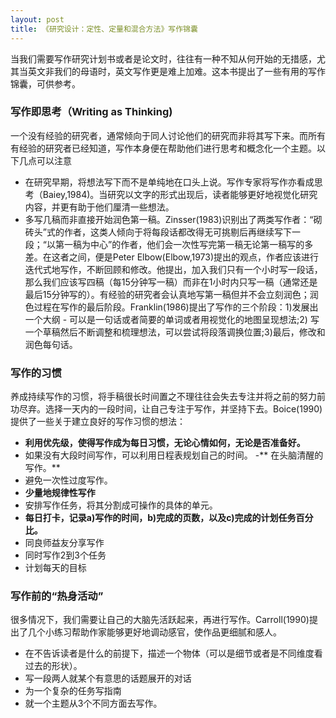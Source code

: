 ```yaml
---
layout: post
title: 《研究设计：定性、定量和混合方法》写作锦囊
---
```

当我们需要写作研究计划书或者是论文时，往往有一种不知从何开始的无措感，尤其当英文非我们的母语时，英文写作更是难上加难。这本书提出了一些有用的写作锦囊，可供参考。

### 写作即思考（Writing as Thinking)

一个没有经验的研究者，通常倾向于同人讨论他们的研究而非将其写下来。而所有有经验的研究者已经知道，写作本身便在帮助他们进行思考和概念化一个主题。以下几点可以注意

- 在研究早期，将想法写下而不是单纯地在口头上说。写作专家将写作亦看成思考（Baiey,1984)。当研究以文字的形式出现后，读者能够更好地视觉化研究内容，并更有助于他们厘清一些想法。
- 多写几稿而非直接开始润色第一稿。Zinsser(1983)识别出了两类写作者：“砌砖头”式的作者，这类人倾向于将每段话都改得无可挑剔后再继续写下一段；“以第一稿为中心”的作者，他们会一次性写完第一稿无论第一稿写的多差。在这者之间，便是Peter Elbow(Elbow,1973)提出的观点，作者应该进行迭代式地写作，不断回顾和修改。他提出，加入我们只有一个小时写一段话，那么我们应该写四稿（每15分钟写一稿）而非在1小时内只写一稿（通常还是最后15分钟写的）。有经验的研究者会认真地写第一稿但并不会立刻润色；润色过程在写作的最后阶段。Franklin(1986)提出了写作的三个阶段：1)发展出一个大纲 - 可以是一句话或者简要的单词或者用视觉化的地图呈现想法;2) 写一个草稿然后不断调整和梳理想法，可以尝试将段落调换位置;3)最后，修改和润色每句话。

### 写作的习惯

养成持续写作的习惯，将手稿很长时间置之不理往往会失去专注并将之前的努力前功尽弃。选择一天内的一段时间，让自己专注于写作，并坚持下去。Boice(1990)提供了一些关于建立良好的写作习惯的想法：

- **利用优先级，使得写作成为每日习惯，无论心情如何，无论是否准备好。**
- 如果没有大段时间写作，可以利用日程表规划自己的时间。
-** 在头脑清醒的写作。**
- 避免一次性过度写作。
- **少量地规律性写作**
- 安排写作任务，将其分割成可操作的具体的单元。
- **每日打卡，记录a)写作的时间，b)完成的页数，以及c)完成的计划任务百分比。**
- 同良师益友分享写作
- 同时写作2到3个任务
- 计划每天的目标

### 写作前的“热身活动”

很多情况下，我们需要让自己的大脑先活跃起来，再进行写作。Carroll(1990)提出了几个小练习帮助作家能够更好地调动感官，使作品更细腻和感人。

- 在不告诉读者是什么的前提下，描述一个物体（可以是细节或者是不同维度看过去的形状）。
- 写一段两人就某个有意思的话题展开的对话
- 为一个复杂的任务写指南
- 就一个主题从3个不同方面去写作。




